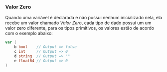 ### Valor Zero

Quando uma variável é declarada e não possui nenhum inicializado nela, ela recebe um valor chamado *Valor Zero*, cada tipo de dado possui um um valor zero diferente, para os tipos primitivos, os valores estão de acordo com o exemplo abaixo:

```go
var (
	b bool    // Output => false
	c int     // Output => 0
	d string  // Output => ""
	e float64 // Output => 0
)
```